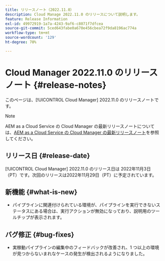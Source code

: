 ```yaml
---
title: リリースノート（2022.11.0）
description: Cloud Manage 2022.11.0 のリリースについて説明します。
feature: Release Information
exl-id: 49972919-1a7a-4243-9af6-c8071f7dfcea
source-git-commit: 5ced643fabe0a670e456cbea72f9da8196ac774a
workflow-type: tm+mt
source-wordcount: '129'
ht-degree: 70%

---
```


# Cloud Manager 2022.11.0 のリリースノート {#release-notes}

このページは、[!UICONTROL Cloud Manager] 2022.11.0 のリリースノートです。

>[!NOTE]
>
>AEM as a Cloud Service の Cloud Manager の最新リリースノートについては、[AEM as a Cloud Service の Cloud Manager の最新リリースノート](https://experienceleague.adobe.com/ja/docs/experience-manager-cloud-service/content/release-notes/cloud-manager/current)を参照してください。

## リリース日 {#release-date}

[!UICONTROL Cloud Manager] 2022.11.0 のリリース日は 2022年11月3日（PT）です。次回のリリースは2022年11月29日（PT）に予定されています。

## 新機能 {#what-is-new}

* パイプラインに関連付けられている環境が、パイプラインを実行できないステータスにある場合は、実行アクションが無効になっており、説明用のツールチップが表示されます。

## バグ修正 {#bug-fixes}

* 実稼動パイプラインの編集中のフィードバックが改善され、1 つ以上の環境が見つからないまれなケースの発生が検出されるようになりました。
